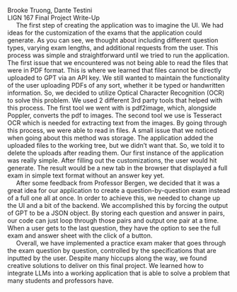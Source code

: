 Brooke Truong, Dante Testini \
LIGN 167 Final Project Write-Up \
&nbsp;&nbsp;&nbsp;&nbsp; The first step of creating the application was to imagine the UI.  We had ideas for the customization of the exams that the application could generate. 
As you can see, we thought about including different question types, varying exam lengths, and additional requests from the user. This process was simple and straightforward until we tried to run the application. 
The first issue that we encountered was not being able to read the files that were in PDF format. This is where we learned that files cannot be directly uploaded to GPT via an API key. 
We still wanted to maintain the functionality of the user uploading PDFs of any sort, whether it be typed or handwritten information. 
So, we decided to utilize Optical Character Recognition (OCR) to solve this problem. We used 2 different 3rd party tools that helped with this process. 
The first tool we went with is pdf2image, which, alongside Poppler,  converts the pdf to images. The second tool we use is Tesseract OCR which is needed for extracting text from the images. 
By going through this process, we were able to read in files. A small issue that we noticed when going about this method was storage. 
The application added the uploaded files to the working tree, but we didn’t want that. So, we told it to delete the uploads after reading them. Our first instance of the application was really simple.
After filling out the customizations, the user would hit generate. The result would be a new tab in the browser that displayed a full exam in simple text format without an answer key yet. \
&nbsp;&nbsp;&nbsp;&nbsp; After some feedback from Professor Bergen, we decided that it was a great idea for our application to create a question-by-question exam instead of a full one all at once. 
 In order to achieve this, we needed to change up the UI and a bit of the backend. 
 We accomplished this by forcing the output of GPT to be a JSON object. 
 By storing each question and answer in pairs, our code can just loop through those pairs and output one pair at a time.  When a user gets to the last question, they have the option to see the full exam and answer sheet with the click of a button. \
&nbsp;&nbsp;&nbsp;&nbsp; Overall, we have implemented a practice exam maker that goes through the exam question by question, controlled by the specifications that are inputted by the user. Despite many hiccups along the way, we found creative solutions to deliver on this final project. We learned how to integrate LLMs into a working application that is able to solve a problem that many students and professors have. 
	
	
	





